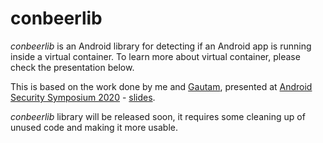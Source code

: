 # conbeerlib

*conbeerlib* is an Android library for detecting if an Android app is running inside a virtual container. To learn more about virtual container, please check the presentation below. 

This is based on the work done by me and [Gautam](https://github.com/darvincisec), presented at [Android Security Symposium 2020](https://android.ins.jku.at/symposium/2020/program/gautam-arvind-pandian-and-vikas-gupta/) - [slides](android_virtual_container_slides.pdf).

*conbeerlib* library will be released soon, it requires some cleaning up of unused code and making it more usable. 


